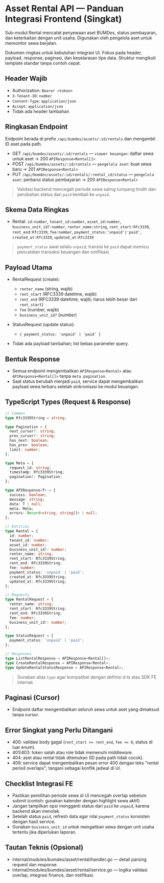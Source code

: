 # Asset Rental API — Panduan Integrasi Frontend (Singkat)

Sub-modul Rental mencatat penyewaan aset BUMDes, status pembayaran, dan keterkaitan dengan unit usaha. Digunakan oleh pengelola aset untuk memonitor sewa berjalan.

Dokumen ringkas untuk kebutuhan integrasi UI. Fokus pada header, payload, response, paginasi, dan keselarasan tipe data. Struktur mengikuti template standar tanpa contoh cepat.

## Header Wajib

- Authorization: `Bearer <token>`
- `X-Tenant-ID`: `number`
- `Content-Type`: `application/json`
- `Accept`: `application/json`
- Tidak ada header tambahan

## Ringkasan Endpoint

Endpoint berada di prefix `/api/bumdes/assets/:id/rentals` dan mengambil ID aset pada path.

- GET `/api/bumdes/assets/:id/rentals` — `viewer keuangan`: daftar sewa untuk aset → 200 `APIResponse<Rental[]>`
- POST `/api/bumdes/assets/:id/rentals` — `pengelola aset`: buat sewa baru → 201 `APIResponse<Rental>`
- PUT `/api/bumdes/assets/:id/rentals/:rental_id/status` — `pengelola aset`: perbarui status pembayaran → 200 `APIResponse<Rental>`

> Validasi backend mencegah periode sewa saling tumpang tindih dan perubahan status dari `paid` kembali ke `unpaid`.

## Skema Data Ringkas

- Rental: `id:number`, `tenant_id:number`, `asset_id:number`, `business_unit_id?:number`, `renter_name:string`, `rent_start:Rfc3339`, `rent_end:Rfc3339`, `fee:number`, `payment_status:'unpaid'|'paid'`, `created_at:Rfc3339`, `updated_at:Rfc3339`

> `payment_status` awal selalu `unpaid`; transisi ke `paid` dapat memicu pencatatan transaksi keuangan dan notifikasi.

## Payload Utama

- RentalRequest (create):
  - `renter_name` (string, wajib)
  - `rent_start` (RFC3339 datetime, wajib)
  - `rent_end` (RFC3339 datetime, wajib; harus lebih besar dari `rent_start`)
  - `fee` (number, wajib)
  - `business_unit_id?` (number)

- StatusRequest (update status):
  - `{ payment_status: 'unpaid' | 'paid' }`

- Tidak ada payload tambahan; list bebas parameter query.

## Bentuk Response

- Semua endpoint mengembalikan `APIResponse<Rental>` atau `APIResponse<Rental[]>` tanpa `meta.pagination`.
- Saat status berubah menjadi `paid`, service dapat mengembalikan payload sewa terbaru setelah sinkronisasi ke modul keuangan.

## TypeScript Types (Request & Response)

```ts
// Common
type Rfc3339String = string;

type Pagination = {
  next_cursor?: string;
  prev_cursor?: string;
  has_next: boolean;
  has_prev: boolean;
  limit: number;
};

type Meta = {
  request_id: string;
  timestamp: Rfc3339String;
  pagination?: Pagination;
};

type APIResponse<T> = {
  success: boolean;
  message: string;
  data: T | null;
  meta: Meta;
  errors: Record<string, string[]> | null;
};

// Entities
type Rental = {
  id: number;
  tenant_id: number;
  asset_id: number;
  business_unit_id?: number;
  renter_name: string;
  rent_start: Rfc3339String;
  rent_end: Rfc3339String;
  fee: number;
  payment_status: 'unpaid' | 'paid';
  created_at: Rfc3339String;
  updated_at: Rfc3339String;
};

// Requests
type RentalRequest = {
  renter_name: string;
  rent_start: Rfc3339String;
  rent_end: Rfc3339String;
  fee: number;
  business_unit_id?: number;
};

type StatusRequest = {
  payment_status: 'unpaid' | 'paid';
};

// Responses
type ListRentalResponse = APIResponse<Rental[]>;
type CreateRentalResponse = APIResponse<Rental>;
type UpdateRentalStatusResponse = APIResponse<Rental>;
```

> Gunakan alias `type` agar kompatibel dengan definisi d.ts atau SDK FE internal.

## Paginasi (Cursor)

- Endpoint daftar mengembalikan seluruh sewa untuk aset yang dimaksud tanpa cursor.

## Error Singkat yang Perlu Ditangani

- 400: validasi body gagal (`rent_start >= rent_end`, `fee <= 0`, status di luar enum).
- 401/403: token salah atau role tidak memenuhi middleware.
- 404: aset atau rental tidak ditemukan (ID pada path tidak cocok).
- 409: service dapat mengembalikan pesan error 400 dengan teks "rental period overlaps"; tangani sebagai konflik jadwal di UI.

## Checklist Integrasi FE

- Pastikan pemilihan periode sewa di UI mencegah overlap sebelum submit (contoh: gunakan kalender dengan highlight sewa aktif).
- Jangan tampilkan opsi mengganti status dari `paid` ke `unpaid`, karena backend akan menolak.
- Setelah status `paid`, refresh data agar nilai `payment_status` konsisten dengan hasil service.
- Gunakan `business_unit_id` untuk mengaitkan sewa dengan unit usaha tertentu jika diperlukan laporan.

## Tautan Teknis (Opsional)

- internal/modules/bumdes/asset/rental/handler.go — detail parsing request dan response.
- internal/modules/bumdes/asset/rental/service.go — logika validasi overlap, integrasi finance, dan notifikasi.

